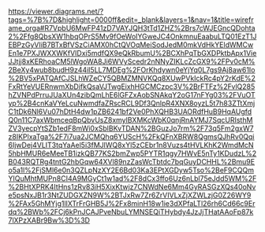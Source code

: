 https://viewer.diagrams.net/?tags=%7B%7D&highlight=0000ff&edit=_blank&layers=1&nav=1&title=wireframe_orga#R7VpbU6MwFP41zD7VAYJQH3tTd1ZHZ%2Brs7cWJEGncQDohta2%2Ffg8QbsXW1hbqOPrS5Mv9fOeWoIYGweJC4OnkmnuEaabuLTQ01EzT1JEBPzGyVIiB7BTxBfVSzCiAMX0hCtQVOqMeiSodJedM0mkVdHkYEldWMCwEn1e7PXJWXXWKfVIDxi5mdfQX9eQkRbumU%2BCXhPqTbGXDPktbApx1VieJJtjj8xKERhoaCM5lWgoWA8Ji6WVyScedr2nNNyZIKLcZcGX9%2FPv0cM%2BeXy4wub8budH9z44iI5LL7MDEg%2FOrKhdywn0eYjYq0L7gs9Aj8aw61Io%2BV5xPATQAfCJSLhWZeCY5QBMZMNVKQq8XUwPVkIckRc4pY2rKdE%2FxRtYeVUERnwmXbDifkQsaVJTwgEixhHGCMCzpc3V%2BrFTFz%2FvlQ285hZVNPdPrruJUaXUn4zibQmLhE6lGFZxAobSNAkqY2oG17nFYg03%2FVuOTyp%2B4cnKaVYeLcuNwmdfaZRscRCL9Df3QnlpR4XNX8oyzL5t7h83ZTtXmjC1tDk6Nl6Vu07hDtH4dw1pZB6241bf2Ve0PhXQHB3UAORdfHuB9HqAUgfdQ0n11C7axWbmceqBpQbvUsZ8xmylBXMKcWbK0qnjRnAYMJ7SqcURIsthMZV3yecpYtSZb1edF8mWi0xSblBKvTDAN%2BGuzJo7rm%2F73q5Fm2gxW7z8IKPlxaTga%2F7i7ua2JCMQhq6YUScH%2FkQFnXBRW8QgmsQJhRv0Qqi6IjwDej4VLIT3tqYaAel5i3fMJlWQ8xYl5zCEbr1n8Vuzs4tHVLKhK2WmdMcN5hbHMUR6eMeeTB1izkQB77KS2bmZwp5PYTR1qgy7HWvE5nTy1KDudzL%2B043RQTRg4tntG2hbGqw64XVl89nzZasWcTbtdc7bqGuyDCHHL%2Bmu9Eo5a1l%2FjSMl6e0n3QZLpNzXY2E6Bd03Ka3EPtXGDyw5Tso%2BeF9CQQmYIQuMhtMUPn8CI4A9MGyCt1w1ad%2F8dCx3ffo6Uz6nLbl75eJdd5WM%2F%2BHtXPRK4ItHns1zRv83iH5XixKtwjz7CNWdNe6Mm4GyRASGzXQs40oNve5psNxJB1r3NtZUDGXZN9W%2BTJxRw7Zr6ZrVIVLxZjXZWLzjG0Z26WY9%2FAx5GhMYjg1lIXTrFrGHB5J%2Fx8minH18w1ie3dXPfaLTl26rh6Cd66c9Erdq%2BWb%2FCj6kPnJCAJPveNbuLYMNSEQiTHybdy4JzJjTHatAAoFp87k7lXPzXABr9Bw%3D%3D